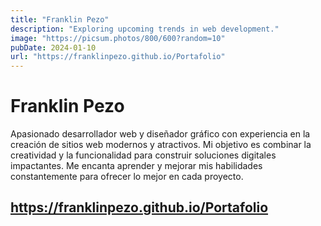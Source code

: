 ```yaml
---
title: "Franklin Pezo"
description: "Exploring upcoming trends in web development."
image: "https://picsum.photos/800/600?random=10"
pubDate: 2024-01-10
url: "https://franklinpezo.github.io/Portafolio"
---
```


# Franklin Pezo

Apasionado desarrollador web y diseñador gráfico con experiencia en la creación de sitios web modernos y atractivos. Mi objetivo es combinar la creatividad y la funcionalidad para construir soluciones digitales impactantes. Me encanta aprender y mejorar mis habilidades constantemente para ofrecer lo mejor en cada proyecto.

## https://franklinpezo.github.io/Portafolio
